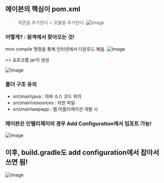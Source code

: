 ## 메이븐의 핵심이 pom.xml
> 의존을 추가한다 = 모듈을 추가한다.
![Image](https://i.imgur.com/X9wljIx.png)

### 어떻게? : 원격에서 찾아오는 것!
mvn compile 명령을 통해 인터넷에서 다운로드 해옴.
![Image](https://i.imgur.com/BCKpL3m.png)

=> 요로코롬 jar이 생성

![Image](https://i.imgur.com/JjI2gUN.png)

### 폴더 구조 유의
- src\main\java : 자바 소스 코드 위치
- src\main\resources : 자원 파일
- src\main\wepapp : 웹 어플리케이션 개발 시

### 메이븐은 인텔리제이의 경우 Add Configuration에서 임포트 가능!

![Image](https://i.imgur.com/LW0y1a1.png)


## 이후, build.gradle도 add configuration에서 잡아서 쓰면 됨!
![Image](https://i.imgur.com/LUPaCd5.png)